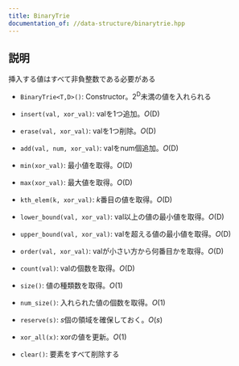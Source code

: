 ```yaml
---
title: BinaryTrie
documentation_of: //data-structure/binarytrie.hpp
---
```


## 説明

挿入する値はすべて非負整数である必要がある

- `BinaryTrie<T,D>()`: Constructor。$2^{\mathrm{D}}$未満の値を入れられる

- `insert(val, xor_val)`: valを1つ追加。$O(\mathrm{D})$

- `erase(val, xor_val)`: valを1つ削除。$O(\mathrm{D})$

- `add(val, num, xor_val)`: valをnum個追加。$O(\mathrm{D})$

- `min(xor_val)`: 最小値を取得。$O(\mathrm{D})$

- `max(xor_val)`: 最大値を取得。$O(\mathrm{D})$

- `kth_elem(k, xor_val)`: $k$番目の値を取得。$O(\mathrm{D})$

- `lower_bound(val, xor_val)`: val以上の値の最小値を取得。$O(\mathrm{D})$

- `upper_bound(val, xor_val)`: valを超える値の最小値を取得。$O(\mathrm{D})$

- `order(val, xor_val)`: valが小さい方から何番目かを取得。$O(\mathrm{D})$

- `count(val)`: valの個数を取得。$O(\mathrm{D})$

- `size()`: 値の種類数を取得。$O(1)$

- `num_size()`: 入れられた値の個数を取得。$O(1)$

- `reserve(s)`: $s$個の領域を確保しておく。$O(s)$

- `xor_all(x)`: xorの値を更新。$O(1)$

- `clear()`: 要素をすべて削除する
